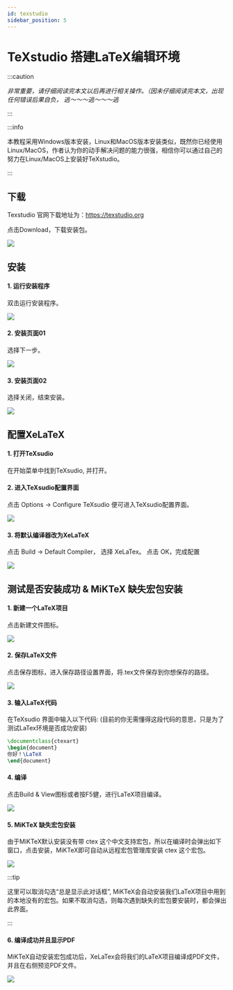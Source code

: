 ```yaml
---
id: texstudio
sidebar_position: 5
---
```


# TeXstudio 搭建LaTeX编辑环境

:::caution

*非常重要，请仔细阅读完本文以后再进行相关操作。（因未仔细阅读完本文，出现任何错误后果自负， 逃～～～逃～～～逃*

:::

:::info

本教程采用Windows版本安装，Linux和MacOS版本安装类似，既然你已经使用Linux/MacOS，作者认为你的动手解决问题的能力很强，相信你可以通过自己的努力在Linux/MacOS上安装好TeXstudio。

:::

## 下载

Texstudio 官网下载地址为：https://texstudio.org

点击Download，下载安装包。

![](./img/texstudio_install_01.png)

## 安装

#### 1. 运行安装程序
双击运行安装程序。

![](./img/texstudio_install_02.png)

#### 2. 安装页面01
选择下一步。

![](./img/texstudio_install_03.png)

#### 3. 安装页面02
选择关闭，结束安装。

![](./img/texstudio_install_04.png)

## 配置XeLaTeX

#### 1. 打开TeXsudio
在开始菜单中找到TeXsudio, 并打开。

#### 2. 进入TeXsudio配置界面

点击 Options -> Configure TeXsudio 便可进入TeXsudio配置界面。

![](./img/texstudio_install_05.png)

#### 3. 将默认编译器改为XeLaTeX

点击 Build -> Default Compiler， 选择 XeLaTex。 点击 OK，完成配置

![](./img/texstudio_install_06.png)

## 测试是否安装成功 & MiKTeX 缺失宏包安装

#### 1. 新建一个LaTeX项目
点击新建文件图标。

![](./img/texstudio_new_01.png)

#### 2. 保存LaTeX文件
点击保存图标，进入保存路径设置界面，将.tex文件保存到你想保存的路径。

![](./img/texstudio_new_02.png)


#### 3. 输入LaTeX代码
在TeXsudio 界面中输入以下代码: (目前的你无需懂得这段代码的意思，只是为了测试LaTex环境是否成功安装)

```latex showLineNumbers
\documentclass{ctexart}
\begin{document}
你好！\LaTeX
\end{document}
```

#### 4. 编译
点击Build & View图标或者按F5健，进行LaTeX项目编译。

![](./img/texstudio_new_03.png)


#### 5. MiKTeX 缺失宏包安装
由于MiKTeX默认安装没有带 ctex 这个中文支持宏包，所以在编译时会弹出如下窗口，点击安装，MiKTeX即可自动从远程宏包管理库安装 ctex 这个宏包。

![](./img/texstudio_install_07.png)

:::tip

这里可以取消勾选“总是显示此对话框”, MiKTeX会自动安装我们LaTeX项目中用到的本地没有的宏包。如果不取消勾选，则每次遇到缺失的宏包要安装时，都会弹出此界面。

:::



#### 6. 编译成功并且显示PDF
MiKTeX自动安装宏包成功后，XeLaTex会将我们的LaTeX项目编译成PDF文件，并且在右侧预览PDF文件。

![](./img/texstudio_new_04.png)